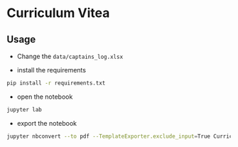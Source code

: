 # Curriculum Vitea

## Usage

- Change the `data/captains_log.xlsx`

- install the requirements 
```bash
pip install -r requirements.txt
```

- open the notebook
```bash
jupyter lab
```

- export the notebook
```bash
jupyter nbconvert --to pdf --TemplateExporter.exclude_input=True Curriculum\ vitae.ipynb
```
